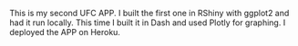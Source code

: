This is my second UFC APP. I built the first one in RShiny with ggplot2 and had it run locally.
This time I built it in Dash and used Plotly for graphing. I deployed the APP on Heroku.


